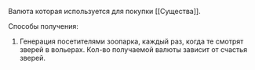 Валюта которая используется для покупки [[Существа]]. 

Способы получения:
1. Генерация посетителями зоопарка, каждый раз, когда те смотрят зверей в вольерах. Кол-во получаемой валюты зависит от счастья зверей.
